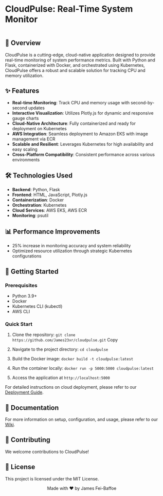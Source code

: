 # CloudPulse: Real-Time System Monitor

<p align="center">
  <img SystemMonitoring />
</p>

## 🚀 Overview

CloudPulse is a cutting-edge, cloud-native application designed to provide real-time monitoring of system performance metrics. Built with Python and Flask, containerized with Docker, and orchestrated using Kubernetes, CloudPulse offers a robust and scalable solution for tracking CPU and memory utilization.

## ✨ Features

- **Real-time Monitoring**: Track CPU and memory usage with second-by-second updates
- **Interactive Visualization**: Utilizes Plotly.js for dynamic and responsive gauge charts
- **Cloud-Native Architecture**: Fully containerized and ready for deployment on Kubernetes
- **AWS Integration**: Seamless deployment to Amazon EKS with image management via ECR
- **Scalable and Resilient**: Leverages Kubernetes for high availability and easy scaling
- **Cross-Platform Compatibility**: Consistent performance across various environments

## 🛠️ Technologies Used

- **Backend**: Python, Flask
- **Frontend**: HTML, JavaScript, Plotly.js
- **Containerization**: Docker
- **Orchestration**: Kubernetes
- **Cloud Services**: AWS EKS, AWS ECR
- **Monitoring**: psutil

## 📊 Performance Improvements

- 25% increase in monitoring accuracy and system reliability
- Optimized resource utilization through strategic Kubernetes configurations

## 🚀 Getting Started

### Prerequisites

- Python 3.9+
- Docker
- Kubernetes CLI (kubectl)
- AWS CLI

### Quick Start

1. Clone the repository:
`git clone https://github.com/James23xr/cloudpulse.git`
Copy
2. Navigate to the project directory:
`cd cloudpulse`
  
3. Build the Docker image:
`docker build -t cloudpulse:latest` 

4. Run the container locally:
`docker run -p 5000:5000 cloudpulse:latest`

5. Access the application at
`http://localhost:5000`

For detailed instructions on cloud deployment, please refer to our [Deployment Guide](docs/deployment-guide.md).

## 📘 Documentation

For more information on setup, configuration, and usage, please refer to our [Wiki](https://github.com/yourusername/cloudpulse/wiki).

## 🤝 Contributing

We welcome contributions to CloudPulse! 

## 📄 License

This project is licensed under the MIT License.

<p align="center">
Made with ❤️ by James Fei-Baffoe
</p>
